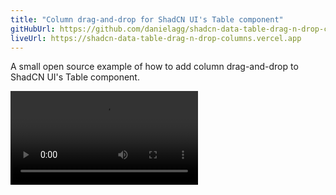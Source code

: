 ```yaml
---
title: "Column drag-and-drop for ShadCN UI's Table component"
gitHubUrl: https://github.com/danielagg/shadcn-data-table-drag-n-drop-columns
liveUrl: https://shadcn-data-table-drag-n-drop-columns.vercel.app
---
```


A small open source example of how to add column drag-and-drop to ShadCN UI's Table component.

<video controls>
  <source src="https://github.com/danielagg/shadcn-data-table-drag-n-drop-columns/assets/10685257/7db16b08-ba62-47e5-b1a8-1057056a631e" type="video/mp4">
  Your browser does not support the video tag.
</video>

